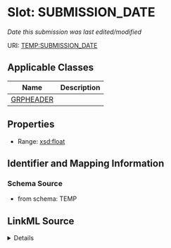 # Slot: SUBMISSION_DATE
_Date this submission was last edited/modified_


URI: [TEMP:SUBMISSION_DATE](https://example.org/TEMP/SUBMISSION_DATE)



<!-- no inheritance hierarchy -->




## Applicable Classes

| Name | Description |
| --- | --- |
[GRPHEADER](GRPHEADER.md) | 






## Properties

* Range: [xsd:float](xsd:float)







## Identifier and Mapping Information







### Schema Source


* from schema: TEMP




## LinkML Source

<details>
```yaml
name: SUBMISSION_DATE
description: Date this submission was last edited/modified
from_schema: TEMP
rank: 1000
alias: SUBMISSION_DATE
domain_of:
- GRP_HEADER
range: float
unit:
  symbol: YYYYMMDD

```
</details>